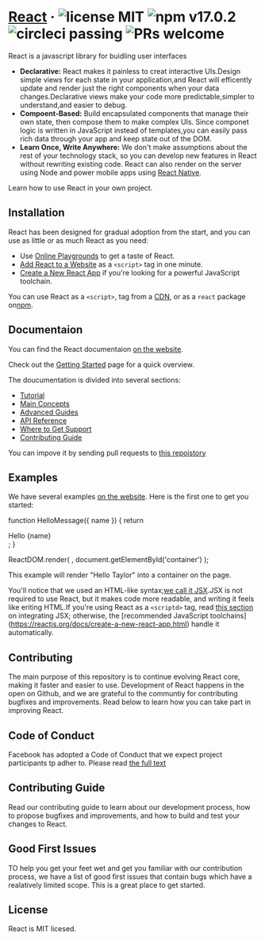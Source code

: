 # [React](https://reactjs.org/) · ![license MIT](1.svg) ![npm v17.0.2](2.svg) ![circleci passing](3.svg) ![PRs welcome](4.svg)
React is a javascript library for buidling user interfaces
  * **Declarative:** React makes it painless to creat interactive UIs.Design simple views for each state in your application,and React will efficently update and render just the right components when your data changes.Declarative views make your code more predictable,simpler to understand,and easier to debug.
  * **Compoent-Based:** Build encapsulated components that manage their own state, then compose them to make complex UIs. Since componet logic is written in JavaScript instead of templates,you can easily pass rich data through your app and keep state out of the DOM.
  * **Learn Once, Write Anywhere:** We don't make assumptions about the rest of your technology stack, so you can develop new features in React without rewriting existing code. React can also render on the server using Node and power mobile apps using [React Native](https://reactnative.dev/).

Learn how to use React in your own project.

## Installation
React has been designed for gradual adoption from the start, and you can use as little or as much React as you need:
  * Use [Online Playgrounds](https://reactjs.org/docs/getting-started.html#online-playgrounds) to get a taste of React.
  * [Add React to a Website](https://reactjs.org/docs/add-react-to-a-website.html) as a `<script>` tag in one minute.
  * [Create a New React App](https://reactjs.org/docs/create-a-new-react-app.html) if you're looking for a powerful JavaScript toolchain.

You can use React as a `<script>`, tag from a [CDN](https://reactjs.org/docs/cdn-links.html), or as a `react` package on[npm](https://www.npmjs.com/package/react).

## Documentaion

You can find the React documentaion [on the website](https://reactjs.org/).

Check out the [Getting Started](https://reactjs.org/docs/getting-started.html) page for a quick overview.

The doucumentation is divided into several sections:

  * [Tutorial](https://reactjs.org/tutorial/tutorial.html)
  * [Main Concepts](https://reactjs.org/docs/hello-world.html)
  * [Advanced Guides](https://reactjs.org/docs/jsx-in-depth.html)
  * [API Reference](https://reactjs.org/docs/react-api.html)
  * [Where to Get Support](https://reactjs.org/community/support.html)
  * [Contributing Guide](https://reactjs.org/docs/how-to-contribute.html)

You can impove it by sending pull requests to [this repoistory](https://github.com/reactjs/reactjs.org)

## Examples

We have several examples [on the website](https://reactjs.org/). Here is the first one to get you started:

  function HelloMessage({ name }) {
  return <div>Hello {name}</div>;
}

  ReactDOM.render(
  <HelloMessage name="Taylor" />,
  document.getElementById('container')
);

This example will render "Hello Taylor" into a container on the page.

You'll notice that we used an HTML-like syntax;[we call it JSX](https://reactjs.org/docs/introducing-jsx.html).JSX is not required to use React, but it makes code more readable, and writing it feels like eriting HTML.If you're using React as a `<scriptd>` tag, read [this section](https://reactjs.org/docs/add-react-to-a-website.html#optional-try-react-with-jsx) on integrating JSX; otherwise, the [recommended JavaScript toolchains]
(https://reactjs.org/docs/create-a-new-react-app.html) handle it automatically.

## Contributing

The main purpose of this repository is to continue evolving React core, making it faster and easier to use. Development of React happens in the open on Github, and we are grateful to the communtiy for contributing bugfixes and improvements. Read below to learn how you can take part in improving React.

## Code of Conduct

Facebook has adopted a Code of Conduct that we expect project participants tp adher to. Please read [the full text]()

## Contributing Guide

Read our contributing guide to learn about our development process, how to propose bugfixes and improvements, and how to build and test your changes to React.

## Good First Issues

TO help you get your feet wet and get you familiar with our contribution process, we have a list of good first issues that contain bugs which have a realatively limited scope. This is a great place to get started.
## License

React is MIT licesed.
